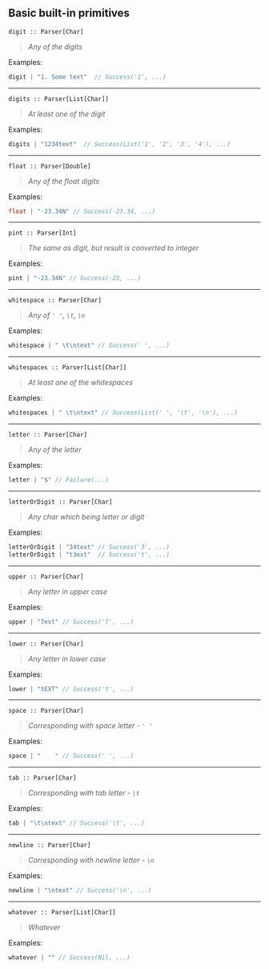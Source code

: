 ## Basic built-in primitives


`digit :: Parser[Char]`
> *Any of the digits*

Examples:
```scala
digit | "1. Some text"  // Success('1', ...)
```
------------

`digits :: Parser[List[Char]]`
> *At least one of the digit*

Examples:
```scala
digits | "1234text"  // Success(List('1', '2', '3', '4'), ...)
```
------------

`float :: Parser[Double]`
> *Any of the float digits*

Examples:
```scala
float | "-23.34N" // Success(-23.34, ...)
```
------------

`pint :: Parser[Int]`
> *The same as digit, but result is converted to integer*

Examples:
```scala
pint | "-23.34N" // Success(-23, ...)
```
------------

`whitespace :: Parser[Char]`
> *Any of `' '`, `\t`, `\n`*

Examples:
```scala
whitespace | " \t\ntext" // Success(' ', ...)
```
------------

`whitespaces :: Parser[List[Char]]`
> *At least one of the  whitespaces*

Examples:
```scala
whitespaces | " \t\ntext" // Success(List(' ', '\t', '\n'), ...)
```
--------------

`letter :: Parser[Char]`
> *Any of the letter*

Examples:
```scala
letter | "$" // Failure(...)
```
-----------

`letterOrDigit :: Parser[Char]`
> *Any char which being letter or digit*

Examples:
```scala
letterOrDigit | "34text" // Success('3', ...)
letterOrDigit | "t3ext"  // Success('t', ...)
```
-----------

`upper :: Parser[Char]`
> *Any letter in upper case*

Examples:
```scala
upper | "Text" // Success('T', ...)
```
---------------

`lower :: Parser[Char]`
> *Any letter in lower case*

Examples:
```scala
lower | "tEXT" // Success('t', ...)
```
------------

`space :: Parser[Char]`
> *Corresponding with space letter - `' '`*

Examples:
```scala
space | "    " // Success(' ', ...)
```
-----------

`tab :: Parser[Char]`
> *Corresponding with tab letter - `\t`*

Examples:
```scala
tab | "\t\ntext" // Success('\t', ...)
```
------------

`newline :: Parser[Char]`
> *Corresponding with newline letter - `\n`*

Examples:
```scala
newline | "\ntext" // Success('\n', ...)
```
------------

`whatever :: Parser[List[Char]]`
> *Whatever*

Examples:
```scala
whatever | "" // Success(Nil, ...)
```